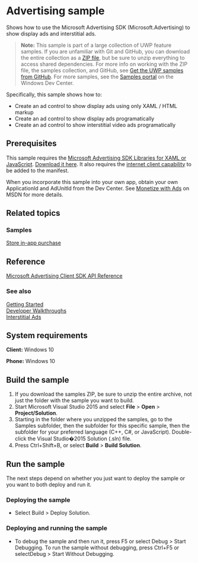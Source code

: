 ﻿<!---
  category: NetworkingAndWebServices
  samplefwlink: http://go.microsoft.com/fwlink/p/?LinkId=722924
--->

# Advertising sample

Shows how to use the Microsoft Advertising SDK (Microsoft.Advertising) to show display ads and interstitial ads.

> **Note:** This sample is part of a large collection of UWP feature samples. 
> If you are unfamiliar with Git and GitHub, you can download the entire collection as a 
> [ZIP file](https://github.com/Microsoft/Windows-universal-samples/archive/master.zip), but be 
> sure to unzip everything to access shared dependencies. For more info on working with the ZIP file, 
> the samples collection, and GitHub, see [Get the UWP samples from GitHub](https://aka.ms/ovu2uq). 
> For more samples, see the [Samples portal](https://aka.ms/winsamples) on the Windows Dev Center. 

Specifically, this sample shows how to:

- Create an ad control to show display ads using only XAML / HTML markup
- Create an ad control to show display ads programatically
- Create an ad control to show interstitial video ads programatically

## Prerequisites

This sample requires the [Microsoft Advertising SDK Libraries for XAML or JavaScript](http://go.microsoft.com/fwlink/?LinkID=619694).
[Download it here](http://go.microsoft.com/fwlink/p/?LinkId=518026).
It also requires the [internet client capability](https://msdn.microsoft.com/library/windows/apps/mt270968#general-use_capabilities) to be added to the manifest.

When you incorporate this sample into your own app,
obtain your own ApplicationId and AdUnitId from the Dev Center.
See [Monetize with Ads](https://msdn.microsoft.com/library/windows/apps/mt170658.aspx) on MSDN
for more details.

## Related topics

### Samples

[Store in-app purchase](/Samples/Store)  

## Reference

[Microsoft Advertising Client SDK API Reference](https://msdn.microsoft.com/library/windows/apps/mt691884.aspx)  

### See also

[Getting Started](https://msdn.microsoft.com/windows/uwp/monetize/get-started-with-microsoft-advertising-libraries)  
[Developer Walkthroughs](https://msdn.microsoft.com/windows/uwp/monetize/developer-walkthroughs)  
[Interstitial Ads](https://msdn.microsoft.com/windows/uwp/monetize/interstitial-ads)  

## System requirements

**Client:** Windows 10

**Phone:** Windows 10

## Build the sample

1. If you download the samples ZIP, be sure to unzip the entire archive, not just the folder with the sample you want to build. 
2. Start Microsoft Visual Studio 2015 and select **File** \> **Open** \> **Project/Solution**.
3. Starting in the folder where you unzipped the samples, go to the Samples subfolder, then the subfolder for this specific sample, then the subfolder for your preferred language (C++, C#, or JavaScript). Double-click the Visual Studio�2015 Solution (.sln) file.
4. Press Ctrl+Shift+B, or select **Build** \> **Build Solution**.

## Run the sample

The next steps depend on whether you just want to deploy the sample or you want to both deploy and run it.

### Deploying the sample

- Select Build > Deploy Solution. 

### Deploying and running the sample

- To debug the sample and then run it, press F5 or select Debug >  Start Debugging. To run the sample without debugging, press Ctrl+F5 or selectDebug > Start Without Debugging. 
